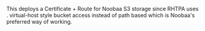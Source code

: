 This deploys a Certificate + Route for Noobaa S3 storage since RHTPA uses <bucket-name>.<region>
virtual-host style bucket access instead of path based which is Noobaa's preferred way of working.
